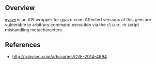## Overview
[`gyazo`](https://rubygems.org/gems/gyazo) is an API wrapper for gyazo.com.
Affected versions of this gem are vulnerable to arbitrary command execution via the `client.rb` script mishandling metacharacters.


## References
- http://rubysec.com/advisories/CVE-2014-4994
